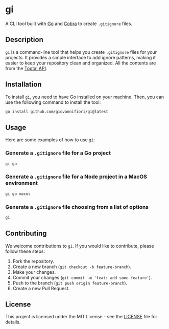 # gi

A CLI tool built with [Go](https://github.com/golang/go) and [Cobra](https://github.com/spf13/cobra) to create `.gitignore` files.

## Description

`gi` is a command-line tool that helps you create `.gitignore` files for your projects. It provides a simple interface to add ignore patterns, making it easier to keep your repository clean and organized.
All the contents are from the [Toptal API](https://docs.gitignore.io/use/api).

## Installation

To install `gi`, you need to have Go installed on your machine. Then, you can use the following command to install the tool:

```sh
go install github.com/giovannifiori/gi@latest
```

## Usage

Here are some examples of how to use `gi`:

### Generate a `.gitignore` file for a Go project

```sh
gi go
```

### Generate a `.gitignore` file for a Node project in a MacOS environment

```sh
gi go macos
```

### Generate a `.gitignore` file choosing from a list of options

```sh
gi
```

## Contributing

We welcome contributions to `gi`. If you would like to contribute, please follow these steps:

1. Fork the repository.
2. Create a new branch (`git checkout -b feature-branch`).
3. Make your changes.
4. Commit your changes (`git commit -m 'feat: add some feature'`).
5. Push to the branch (`git push origin feature-branch`).
6. Create a new Pull Request.

## License

This project is licensed under the MIT License - see the [LICENSE](LICENSE) file for details.
